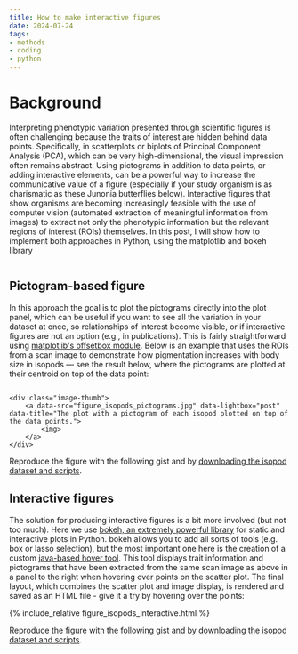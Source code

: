 ```yaml
---
title: How to make interactive figures
date: 2024-07-24
tags: 
- methods
- coding
- python
---
```


# Background 

Interpreting phenotypic variation presented through scientific figures is often challenging because the traits of interest are hidden behind data points. Specifically, in scatterplots or biplots of Principal Component Analysis (PCA), which can be very high-dimensional, the visual impression often remains abstract. Using pictograms in addition to data points, or adding interactive elements, can be a powerful way to increase the communicative value of a figure (especially if your study organism is as charismatic as these Junonia butterflies below). Interactive figures that show organisms are becoming increasingly feasible with the use of computer vision (automated extraction of meaningful information from images) to extract not only the phenotypic information but the relevant regions of interest (ROIs) themselves. In this post, I will show how to implement both approaches in Python, using the matplotlib and bokeh library

<div class="image-thumb">
	<a data-src="junonia_interactive_tsne.gif" data-lightbox="post" data-title="Interactive t-SNE of Junonia">
		<img>
	</a>
</div>

<div class="image-thumb">
	<a data-src="junonia_pictograms_tsne.jpg" data-lightbox="post" data-title="Pictogram-based t-SNE of Junonia">
		<img >
	</a>
</div>

## Pictogram-based figure

In this approach the goal is to plot the pictograms directly into the plot panel, which can be useful if you want to see all the variation in your dataset at once, so relationships of interest become visible, or if interactive figures are not an option (e.g., in publications). This is fairly straightforward using [matplotlib's offsetbox module](https://matplotlib.org/stable/api/offsetbox_api.html#matplotlib.offsetbox.OffsetImage). Below is an example that uses the ROIs from a scan image to demonstrate how pigmentation increases with body size in isopods — see the result below, where the pictograms are plotted at their centroid on top of the data point:

<div class="gallery-grid">
	<div class="image-thumb">
		<a data-src="scanned_image_resized.jpg" data-lightbox="post" data-title="The raw data: a scanned batch of isopods">
			<img>
		</a>
	</div>

	<div class="image-thumb">
		<a data-src="figure_isopods_pictograms.jpg" data-lightbox="post" data-title="The plot with a pictogram of each isopod plotted on top of the data points.">
			<img>
		</a>
	</div>
</div>



Reproduce the figure with the following gist and by [downloading the isopod dataset and scripts](https://osf.io/download/6u5ry/).

<div class="gist-center">
	<script src="https://gist.github.com/mluerig/b4ea5c3744c3747c76f9400e2ea8b3f1.js"></script>
</div>

## Interactive figures

The solution for producing interactive figures is a bit more involved (but not too much). Here we use [bokeh, an extremely powerful library](https://docs.bokeh.org/en/latest/docs/gallery.html) for static and interactive plots in Python. bokeh allows you to add all sorts of tools (e.g. box or lasso selection), but the most important one here  is the creation of a custom [java-based hover tool](https://docs.bokeh.org/en/latest/docs/user_guide/interaction/js_callbacks.html). This tool displays trait information and pictograms that have been extracted from the same scan image as above in a panel to the right when hovering over points on the scatter plot. The final layout, which combines the scatter plot and image display, is rendered and saved as an HTML file - give it a try by hovering over the points: 

<div class="html-center">
	<div class="html-align">
		{% include_relative figure_isopods_interactive.html %}
	</div>
</div>

Reproduce the figure with the following gist and by [downloading the isopod dataset and scripts](https://osf.io/download/6u5ry/).

<div class="gist-center">
	<script src="https://gist.github.com/mluerig/efa169be9c6580538d9ad48ce7977c8c.js"></script>
</div>

